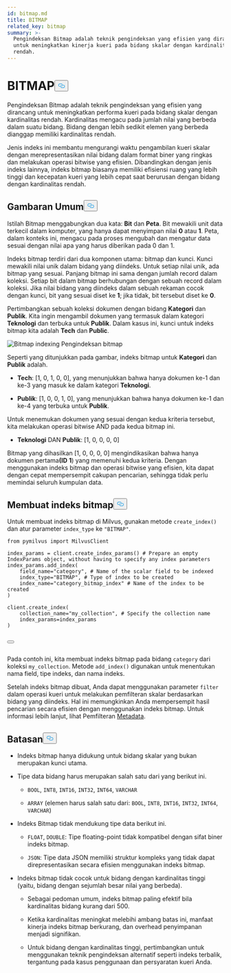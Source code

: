 ```yaml
---
id: bitmap.md
title: BITMAP
related_key: bitmap
summary: >-
  Pengindeksan Bitmap adalah teknik pengindeksan yang efisien yang dirancang
  untuk meningkatkan kinerja kueri pada bidang skalar dengan kardinalitas
  rendah.
---
```


<h1 id="BITMAP​" class="common-anchor-header">BITMAP<button data-href="#BITMAP​" class="anchor-icon" translate="no">
      <svg translate="no"
        aria-hidden="true"
        focusable="false"
        height="20"
        version="1.1"
        viewBox="0 0 16 16"
        width="16"
      >
        <path
          fill="#0092E4"
          fill-rule="evenodd"
          d="M4 9h1v1H4c-1.5 0-3-1.69-3-3.5S2.55 3 4 3h4c1.45 0 3 1.69 3 3.5 0 1.41-.91 2.72-2 3.25V8.59c.58-.45 1-1.27 1-2.09C10 5.22 8.98 4 8 4H4c-.98 0-2 1.22-2 2.5S3 9 4 9zm9-3h-1v1h1c1 0 2 1.22 2 2.5S13.98 12 13 12H9c-.98 0-2-1.22-2-2.5 0-.83.42-1.64 1-2.09V6.25c-1.09.53-2 1.84-2 3.25C6 11.31 7.55 13 9 13h4c1.45 0 3-1.69 3-3.5S14.5 6 13 6z"
        ></path>
      </svg>
    </button></h1><p>Pengindeksan Bitmap adalah teknik pengindeksan yang efisien yang dirancang untuk meningkatkan performa kueri pada bidang skalar dengan kardinalitas rendah. Kardinalitas mengacu pada jumlah nilai yang berbeda dalam suatu bidang. Bidang dengan lebih sedikit elemen yang berbeda dianggap memiliki kardinalitas rendah.</p>
<p>Jenis indeks ini membantu mengurangi waktu pengambilan kueri skalar dengan merepresentasikan nilai bidang dalam format biner yang ringkas dan melakukan operasi bitwise yang efisien. Dibandingkan dengan jenis indeks lainnya, indeks bitmap biasanya memiliki efisiensi ruang yang lebih tinggi dan kecepatan kueri yang lebih cepat saat berurusan dengan bidang dengan kardinalitas rendah.</p>
<h2 id="Overview" class="common-anchor-header">Gambaran Umum<button data-href="#Overview" class="anchor-icon" translate="no">
      <svg translate="no"
        aria-hidden="true"
        focusable="false"
        height="20"
        version="1.1"
        viewBox="0 0 16 16"
        width="16"
      >
        <path
          fill="#0092E4"
          fill-rule="evenodd"
          d="M4 9h1v1H4c-1.5 0-3-1.69-3-3.5S2.55 3 4 3h4c1.45 0 3 1.69 3 3.5 0 1.41-.91 2.72-2 3.25V8.59c.58-.45 1-1.27 1-2.09C10 5.22 8.98 4 8 4H4c-.98 0-2 1.22-2 2.5S3 9 4 9zm9-3h-1v1h1c1 0 2 1.22 2 2.5S13.98 12 13 12H9c-.98 0-2-1.22-2-2.5 0-.83.42-1.64 1-2.09V6.25c-1.09.53-2 1.84-2 3.25C6 11.31 7.55 13 9 13h4c1.45 0 3-1.69 3-3.5S14.5 6 13 6z"
        ></path>
      </svg>
    </button></h2><p>Istilah Bitmap menggabungkan dua kata: <strong>Bit</strong> dan <strong>Peta</strong>. Bit mewakili unit data terkecil dalam komputer, yang hanya dapat menyimpan nilai <strong>0</strong> atau <strong>1</strong>. Peta, dalam konteks ini, mengacu pada proses mengubah dan mengatur data sesuai dengan nilai apa yang harus diberikan pada 0 dan 1.</p>
<p>Indeks bitmap terdiri dari dua komponen utama: bitmap dan kunci. Kunci mewakili nilai unik dalam bidang yang diindeks. Untuk setiap nilai unik, ada bitmap yang sesuai. Panjang bitmap ini sama dengan jumlah record dalam koleksi. Setiap bit dalam bitmap berhubungan dengan sebuah record dalam koleksi. Jika nilai bidang yang diindeks dalam sebuah rekaman cocok dengan kunci, bit yang sesuai diset ke <strong>1</strong>; jika tidak, bit tersebut diset ke <strong>0</strong>.</p>
<p>Pertimbangkan sebuah koleksi dokumen dengan bidang <strong>Kategori</strong> dan <strong>Publik</strong>. Kita ingin mengambil dokumen yang termasuk dalam kategori <strong>Teknologi</strong> dan terbuka untuk <strong>Publik</strong>. Dalam kasus ini, kunci untuk indeks bitmap kita adalah <strong>Tech</strong> dan <strong>Public</strong>.</p>
<p>
  
   <span class="img-wrapper"> <img translate="no" src="/docs/v2.5.x/assets/bitmap.png" alt="Bitmap indexing" class="doc-image" id="bitmap-indexing" />
   </span> <span class="img-wrapper"> <span>Pengindeksan bitmap</span> </span></p>
<p>Seperti yang ditunjukkan pada gambar, indeks bitmap untuk <strong>Kategori</strong> dan <strong>Publik</strong> adalah.</p>
<ul>
<li><p><strong>Tech</strong>: [1, 0, 1, 0, 0], yang menunjukkan bahwa hanya dokumen ke-1 dan ke-3 yang masuk ke dalam kategori <strong>Teknologi</strong>.</p></li>
<li><p><strong>Publik</strong>: [1, 0, 0, 1, 0], yang menunjukkan bahwa hanya dokumen ke-1 dan ke-4 yang terbuka untuk <strong>Publik</strong>.</p></li>
</ul>
<p>Untuk menemukan dokumen yang sesuai dengan kedua kriteria tersebut, kita melakukan operasi bitwise AND pada kedua bitmap ini.</p>
<ul>
<li><strong>Teknologi</strong> DAN <strong>Publik</strong>: [1, 0, 0, 0, 0]</li>
</ul>
<p>Bitmap yang dihasilkan [1, 0, 0, 0, 0] mengindikasikan bahwa hanya dokumen pertama<strong>(ID</strong> <strong>1</strong>) yang memenuhi kedua kriteria. Dengan menggunakan indeks bitmap dan operasi bitwise yang efisien, kita dapat dengan cepat mempersempit cakupan pencarian, sehingga tidak perlu memindai seluruh kumpulan data.</p>
<h2 id="Create-a-bitmap-index" class="common-anchor-header">Membuat indeks bitmap<button data-href="#Create-a-bitmap-index" class="anchor-icon" translate="no">
      <svg translate="no"
        aria-hidden="true"
        focusable="false"
        height="20"
        version="1.1"
        viewBox="0 0 16 16"
        width="16"
      >
        <path
          fill="#0092E4"
          fill-rule="evenodd"
          d="M4 9h1v1H4c-1.5 0-3-1.69-3-3.5S2.55 3 4 3h4c1.45 0 3 1.69 3 3.5 0 1.41-.91 2.72-2 3.25V8.59c.58-.45 1-1.27 1-2.09C10 5.22 8.98 4 8 4H4c-.98 0-2 1.22-2 2.5S3 9 4 9zm9-3h-1v1h1c1 0 2 1.22 2 2.5S13.98 12 13 12H9c-.98 0-2-1.22-2-2.5 0-.83.42-1.64 1-2.09V6.25c-1.09.53-2 1.84-2 3.25C6 11.31 7.55 13 9 13h4c1.45 0 3-1.69 3-3.5S14.5 6 13 6z"
        ></path>
      </svg>
    </button></h2><p>Untuk membuat indeks bitmap di Milvus, gunakan metode <code translate="no">create_index()</code> dan atur parameter <code translate="no">index_type</code> ke <code translate="no">&quot;BITMAP&quot;</code>.</p>
<pre><code translate="no" class="language-python"><span class="hljs-keyword">from</span> pymilvus <span class="hljs-keyword">import</span> MilvusClient​
​
index_params = client.create_index_params() <span class="hljs-comment"># Prepare an empty IndexParams object, without having to specify any index parameters​</span>
index_params.add_index(​
    field_name=<span class="hljs-string">&quot;category&quot;</span>, <span class="hljs-comment"># Name of the scalar field to be indexed​</span>
    index_type=<span class="hljs-string">&quot;BITMAP&quot;</span>, <span class="hljs-comment"># Type of index to be created​</span>
    index_name=<span class="hljs-string">&quot;category_bitmap_index&quot;</span> <span class="hljs-comment"># Name of the index to be created​</span>
)​
​
client.create_index(​
    collection_name=<span class="hljs-string">&quot;my_collection&quot;</span>, <span class="hljs-comment"># Specify the collection name​</span>
    index_params=index_params​
)​

<button class="copy-code-btn"></button></code></pre>

<p>Pada contoh ini, kita membuat indeks bitmap pada bidang <code translate="no">category</code> dari koleksi <code translate="no">my_collection</code>. Metode <code translate="no">add_index()</code> digunakan untuk menentukan nama field, tipe indeks, dan nama indeks.</p>
<p>Setelah indeks bitmap dibuat, Anda dapat menggunakan parameter <code translate="no">filter</code> dalam operasi kueri untuk melakukan pemfilteran skalar berdasarkan bidang yang diindeks. Hal ini memungkinkan Anda mempersempit hasil pencarian secara efisien dengan menggunakan indeks bitmap. Untuk informasi lebih lanjut, lihat Pemfilteran <a href="/docs/id/v2.5.x/boolean.md">Metadata</a>.</p>
<h2 id="Limits" class="common-anchor-header">Batasan<button data-href="#Limits" class="anchor-icon" translate="no">
      <svg translate="no"
        aria-hidden="true"
        focusable="false"
        height="20"
        version="1.1"
        viewBox="0 0 16 16"
        width="16"
      >
        <path
          fill="#0092E4"
          fill-rule="evenodd"
          d="M4 9h1v1H4c-1.5 0-3-1.69-3-3.5S2.55 3 4 3h4c1.45 0 3 1.69 3 3.5 0 1.41-.91 2.72-2 3.25V8.59c.58-.45 1-1.27 1-2.09C10 5.22 8.98 4 8 4H4c-.98 0-2 1.22-2 2.5S3 9 4 9zm9-3h-1v1h1c1 0 2 1.22 2 2.5S13.98 12 13 12H9c-.98 0-2-1.22-2-2.5 0-.83.42-1.64 1-2.09V6.25c-1.09.53-2 1.84-2 3.25C6 11.31 7.55 13 9 13h4c1.45 0 3-1.69 3-3.5S14.5 6 13 6z"
        ></path>
      </svg>
    </button></h2><ul>
<li><p>Indeks bitmap hanya didukung untuk bidang skalar yang bukan merupakan kunci utama.</p></li>
<li><p>Tipe data bidang harus merupakan salah satu dari yang berikut ini.</p>
<ul>
<li><p><code translate="no">BOOL</code>, <code translate="no">INT8</code>, <code translate="no">INT16</code>, <code translate="no">INT32</code>, <code translate="no">INT64</code>, <code translate="no">VARCHAR</code></p></li>
<li><p><code translate="no">ARRAY</code> (elemen harus salah satu dari: <code translate="no">BOOL</code>, <code translate="no">INT8</code>, <code translate="no">INT16</code>, <code translate="no">INT32</code>, <code translate="no">INT64</code>, <code translate="no">VARCHAR</code>)</p></li>
</ul></li>
<li><p>Indeks Bitmap tidak mendukung tipe data berikut ini.</p>
<ul>
<li><p><code translate="no">FLOAT</code>, <code translate="no">DOUBLE</code>: Tipe floating-point tidak kompatibel dengan sifat biner indeks bitmap.</p></li>
<li><p><code translate="no">JSON</code>: Tipe data JSON memiliki struktur kompleks yang tidak dapat direpresentasikan secara efisien menggunakan indeks bitmap.</p></li>
</ul></li>
<li><p>Indeks bitmap tidak cocok untuk bidang dengan kardinalitas tinggi (yaitu, bidang dengan sejumlah besar nilai yang berbeda).</p>
<ul>
<li><p>Sebagai pedoman umum, indeks bitmap paling efektif bila kardinalitas bidang kurang dari 500.</p></li>
<li><p>Ketika kardinalitas meningkat melebihi ambang batas ini, manfaat kinerja indeks bitmap berkurang, dan overhead penyimpanan menjadi signifikan.</p></li>
<li><p>Untuk bidang dengan kardinalitas tinggi, pertimbangkan untuk menggunakan teknik pengindeksan alternatif seperti indeks terbalik, tergantung pada kasus penggunaan dan persyaratan kueri Anda.</p></li>
</ul></li>
</ul>

